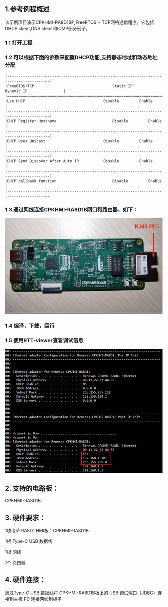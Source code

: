 ## 1.参考例程概述
该示例项目演示CPKHMI-RA8D1B的FreeRTOS + TCP网络通信程序，它包括DHCP client,DNS cleint和ICMP部分例子。

### 1.1 打开工程
### 1.2 可以根据下面的参数来配置DHCP功能,支持静态地址和动态地址分配
```
|-----------------------------------------------------------------------------------------|
|FreeRTOS+TCP                                   Static IP       Dynamic IP                |
|=========================================================================================|
|Use DHCP	                                Disable         Enable                    |
|-----------------------------------------------------------------------------------------|
|DHCP Register Hostname	                        Disable         Enable                    |
|-----------------------------------------------------------------------------------------|
|DHCP Uses Unicast	                        Disable         Enable                    |
|-----------------------------------------------------------------------------------------|
|DHCP Send Discover After Auto IP	        Disable         Enable                    |
|-----------------------------------------------------------------------------------------|
|DHCP callback function	                        Disable         Enable                    |
|-----------------------------------------------------------------------------------------
```

### 1.3 通过网线连接CPKHMI-RA8D1B网口和路由器，如下：

![alt text](images/ethernet_interface.jpg)

### 1.4 编译，下载，运行

### 1.5 使用RTT-viewer查看调试信息

![alt text](images/rtt_log.jpg)

## 2. 支持的电路板：
CPKHMI-RA8D1B

## 3. 硬件要求：
1块瑞萨 RA8D1 HMI板：CPKHMI-RA8D1B

1根 Type-C USB 数据线

1根 网线

1个 路由器

## 4. 硬件连接：
通过Type-C USB 数据线将 CPKHMI-RA8D1B板上的 USB 调试端口（JDBG）连接到主机 PC
连接网线到板子